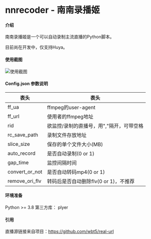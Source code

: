 # nnrecoder - 南南录播姬 

#### 介绍
南南录播姬是一个可以自动录制主流直播的Python脚本。

目前尚在开发中，仅支持Huya。

#### 使用截图
![使用截图](https://pic.rmb.bdstatic.com/bjh/a25876aa592316a6c981961c6511b2ae.png)

#### Config.json 参数说明

|  表头   | 表头  |
|  ----  | ----  |
| ff_ua  | ffmpeg的user-agent |
| ff_url  | 使用者的ffmpeg地址 |
| rid  | 欲监控/录制的直播号，用","隔开，可带空格 |
| rc_save_path  | 录制文件存放地址 |
| slice_size  | 保存的单个文件大小(MB) |
| auto_record  | 是否自动录制(0 or 1) |
| gap_time  | 监控间隔时间 |
| convert_or_not  | 是否自动转码mp4(0 or 1)|
| remove_ori_flv  | 转码后是否自动删除flv(0 or 1)，不推荐 |

#### 环境准备
Python >= 3.8
第三方库：
plyer

#### 引用
直播源链接来自项目：https://github.com/wbt5/real-url

